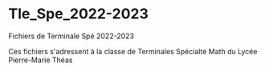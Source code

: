 # Tle_Spe_2022-2023
Fichiers de Terminale Spé 2022-2023


Ces fichiers s'adressent à la classe de Terminales Spécialté Math du Lycée Pierre-Marie Théas
